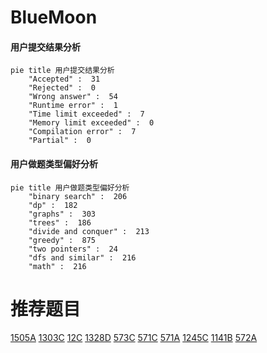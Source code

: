# BlueMoon

<!-- tabs:start -->



#### **用户提交结果分析**

```mermaid
pie title 用户提交结果分析
    "Accepted" :  31
    "Rejected" :  0
    "Wrong answer" :  54
    "Runtime error" :  1
    "Time limit exceeded" :  7
    "Memory limit exceeded" :  0
    "Compilation error" :  7
    "Partial" :  0
```

#### **用户做题类型偏好分析**

```mermaid
pie title 用户做题类型偏好分析
    "binary search" :  206
    "dp" :  182
    "graphs" :  303
    "trees" :  186
    "divide and conquer" :  213
    "greedy" :  875
    "two pointers" :  24
    "dfs and similar" :  216
    "math" :  216
```



<!-- tabs:end -->
# 推荐题目
[1505A](https://codeforces.com/contest/1505/problem/A)
[1303C](https://codeforces.com/contest/1303/problem/C)
[12C](https://codeforces.com/contest/12/problem/C)
[1328D](https://codeforces.com/contest/1328/problem/D)
[573C](https://codeforces.com/contest/573/problem/C)
[571C](https://codeforces.com/contest/571/problem/C)
[571A](https://codeforces.com/contest/571/problem/A)
[1245C](https://codeforces.com/contest/1245/problem/C)
[1141B](https://codeforces.com/contest/1141/problem/B)
[572A](https://codeforces.com/contest/572/problem/A)
